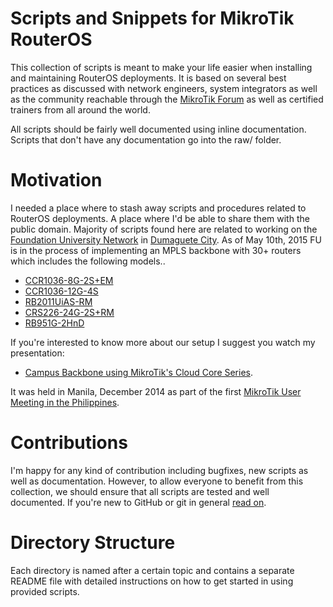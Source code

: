 # Scripts and Snippets for MikroTik RouterOS

This collection of scripts is meant to make your life easier when installing and maintaining RouterOS deployments. It is based on several best practices as discussed with network engineers, system integrators as well as the community reachable through the [MikroTik Forum](http://forum.mikrotik.com) as well as certified trainers from all around the world.

All scripts should be fairly well documented using inline documentation. Scripts that don't have any documentation go into the raw/ folder.

# Motivation

I needed a place where to stash away scripts and procedures related to RouterOS deployments. A place where I'd be able to share them with the public domain. Majority of scripts found here are related to working on the [Foundation University Network](http://foundationu.com) in [Dumaguete City](http://en.wikipedia.org/wiki/Dumaguete). As of May 10th, 2015 FU is in the process of implementing an MPLS backbone with 30+ routers which includes the following models..

 * [CCR1036-8G-2S+EM](http://routerboard.com/CCR1036-8G-2SplusEM)
 * [CCR1036-12G-4S](http://routerboard.com/CCR1036-12G-4S)
 * [RB2011UiAS-RM](http://routerboard.com/RB2011UiAS-RM)
 * [CRS226-24G-2S+RM](http://routerboard.com/CRS226-24G-2SplusRM)
 * [RB951G-2HnD](http://routerboard.com/RB951G-2HnD)

If you're interested to know more about our setup I suggest you watch my presentation:

* [Campus Backbone using MikroTik's Cloud Core Series](https://www.youtube.com/watch?v=qWTWpUbavuU).

It was held in Manila, December 2014 as part of the first [MikroTik User Meeting in the Philippines](http://mum.mikrotik.com/2014/PH/info).

# Contributions

I'm happy for any kind of contribution including bugfixes, new scripts as well as documentation. However, to allow everyone to benefit from this collection, we should ensure that all scripts are tested and well documented. If you're new to GitHub or git in general [read on](https://guides.github.com/activities/contributing-to-open-source/).

# Directory Structure

Each directory is named after a certain topic and contains a separate README file with detailed instructions on how to get started in using provided scripts.
